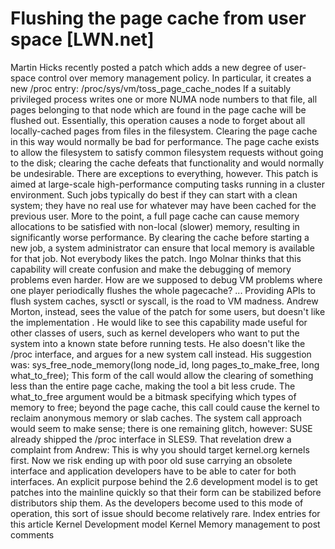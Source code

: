 # Flushing the page cache from user space [LWN.net]

Martin Hicks recently posted
a
patch
which adds a new degree of user-space control over memory
management policy.  In particular, it creates a new
/proc
entry:
/proc/sys/vm/toss_page_cache_nodes
If a suitably privileged process writes one or more NUMA node numbers to
that file, all pages belonging to that node which are found in the page
cache will be flushed out.  Essentially, this operation causes a node to
forget about all locally-cached pages from files in the filesystem.
Clearing the page cache in this way would normally be bad for performance.
The page cache exists to allow the filesystem to satisfy common filesystem
requests without going to the disk; clearing the cache defeats that
functionality and would normally be undesirable.  There are exceptions to
everything, however.  This patch is aimed at large-scale high-performance
computing tasks running in a cluster environment.  Such jobs typically do
best if they can start with a clean system; they have no real use for
whatever may have been cached for the previous user.  More to the point, a
full page cache can cause memory allocations to be satisfied with non-local
(slower) memory, resulting in significantly worse performance.  By clearing
the cache before starting a new job, a system administrator can ensure that
local memory is available for that job.
Not everybody likes the patch.  Ingo Molnar
thinks
that this capability will create
confusion and make the debugging of memory problems even harder.
How are we supposed to debug VM problems where one player
	periodically flushes the whole pagecache? ... Providing APIs to
	flush system caches, sysctl or syscall, is the road to VM madness.
Andrew Morton, instead, sees the value of the patch for some users, but
doesn't like the implementation
.  He would
like to see this capability made useful for other classes of users, such as
kernel developers who want to put the system into a known state before
running tests.  He also doesn't like the
/proc
interface, and
argues for a new system call instead.  His suggestion was:
sys_free_node_memory(long node_id, long pages_to_make_free, 
                         long what_to_free);
This form of the call would allow the clearing of something less than the
entire page cache, making the tool a bit less crude.  The
what_to_free
argument would be a bitmask specifying which types of
memory to free; beyond the page cache, this call could cause the kernel to
reclaim anonymous memory or slab caches.
The system call approach would seem to make sense; there is one remaining
glitch, however: SUSE already shipped the
/proc
interface in
SLES9.  That revelation drew
a complaint
from Andrew:
This is why you should target kernel.org kernels first.  Now we
	risk ending up with poor old suse carrying an obsolete interface
	and application developers have to be able to cater for both
	interfaces.
An explicit purpose behind the 2.6 development model is to get patches into
the mainline quickly so that their form can be stabilized before
distributors ship them.  As the developers become used to this mode of
operation, this sort of issue should become relatively rare.
Index entries for this article
Kernel
Development model
Kernel
Memory management
to post comments